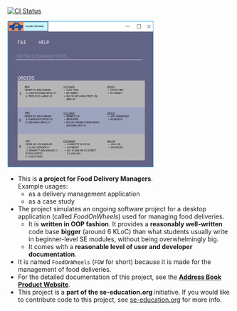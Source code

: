 [![CI Status](https://github.com/AY2122S2-CS2103-F10-2/tp/workflows/Java%20CI/badge.svg)](https://github.com/AY2122S2-CS2103-F10-2/tp/actions)

<img src="docs/images/FoodOnWheels.png" width=65% height=65%>

* This is **a project for Food Delivery Managers**.<br>
  Example usages:
  * as a delivery management application
  * as a case study
* The project simulates an ongoing software project for a desktop application (called _FoodOnWheels_) used for managing food deliveries.
  * It is **written in OOP fashion**. It provides a **reasonably well-written** code base **bigger** (around 6 KLoC) than what students usually write in beginner-level SE modules, without being overwhelmingly big.
  * It comes with a **reasonable level of user and developer documentation**.
* It is named `FoodOnWheels` (`FOW` for short) because it is made for the management of food deliveries.
* For the detailed documentation of this project, see the **[Address Book Product Website](https://se-education.org/addressbook-level3)**.
* This project is a **part of the se-education.org** initiative. If you would like to contribute code to this project, see [se-education.org](https://se-education.org#https://se-education.org/#contributing) for more info.

